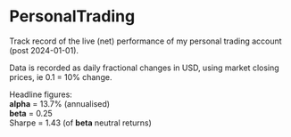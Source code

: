 # PersonalTrading
Track record of the live (net) performance of my personal trading account (post 2024-01-01).

Data is recorded as daily fractional changes in USD, using market closing prices, ie 0.1 = 10% change.

Headline figures:  
**alpha** = 13.7%  (annualised)  
**beta** = 0.25  
Sharpe = 1.43 (of **beta** neutral returns)
